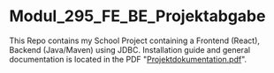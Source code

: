 # Modul_295_FE_BE_Projektabgabe

This Repo contains my School Project containing a Frontend (React), Backend (Java/Maven) using JDBC. Installation guide and general documentation is located in the PDF "[Projektdokumentation.pdf](LB-Projekt-M294-295_Jason-Termine/Projektdokumentation.pdf)".
